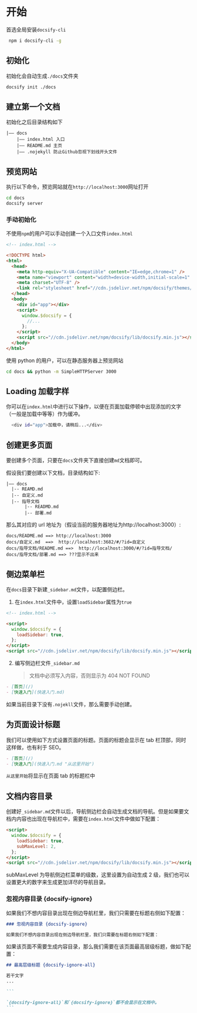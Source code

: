 # 开始

首选全局安装`docsify-cli`

```bash
 npm i docsify-cli -g
```

## 初始化

初始化会自动生成`./docs`文件夹

```bash
docsify init ./docs
```

## 建立第一个文档

初始化之后目录结构如下

```text
|—— docs
    |—— index.html 入口
    |—— README.md 主页
    |—— .nojekyll 防止Github忽视下划线开头文件
```

## 预览网站

执行以下命令，预览网站就在`http://localhost:3000`网址打开

```bash
cd docs
docsify server
```

### 手动初始化

不使用`npm`的用户可以手动创建一个入口文件`index.html`

```html
<!-- index.html -->

<!DOCTYPE html>
<html>
  <head>
    <meta http-equiv="X-UA-Compatible" content="IE=edge,chrome=1" />
    <meta name="viewport" content="width=device-width,initial-scale=1" />
    <meta charset="UTF-8" />
    <link rel="stylesheet" href="//cdn.jsdelivr.net/npm/docsify/themes/vue.css" />
  </head>
  <body>
    <div id="app"></div>
    <script>
      window.$docsify = {
        //...
      };
    </script>
    <script src="//cdn.jsdelivr.net/npm/docsify/lib/docsify.min.js"></script>
  </body>
</html>
```

使用 python 的用户，可以在静态服务器上预览网站

```bash
cd docs && python -m SimpleHTTPServer 3000
```

## Loading 加载字样

你可以在`index.html`中进行以下操作，以便在页面加载停顿中出现添加的文字（一般是加载中等等）作为缓冲。

```bash
  <div id="app">加载中，请稍后...</div>
```

## 创建更多页面

要创建多个页面，只要在`docs`文件夹下直接创建`md`文档即可。

假设我们要创建以下文档，目录结构如下:

```text
|—— docs
  |-- REAMD.md
  |-- 自定义.md
  |-- 指导文档
       |-- READMD.md
       |-- 部署.md
```

那么其对应的 url 地址为（假设当前的服务器地址为http://localhost:3000）:

```text
docs/README.md ==> http://localhost:3000
docs/自定义.md  ==>  http://localhost:3682/#/?id=自定义
docs/指导文档/README.md ==>  http://localhost:3000/#/?id=指导文档/
docs/指导文档/部署.md ==> ???显示不出来
```

## 侧边菜单栏

在`docs`目录下新建`_sidebar.md`文件，以配置侧边栏。

1. 在`index.html`文件中，设置`loadSidebar`属性为`true`

```html
<!-- index.html -->

<script>
  window.$docsify = {
    loadSidebar: true,
  };
</script>
<script src="//cdn.jsdelivr.net/npm/docsify/lib/docsify.min.js"></script>
```

2. 编写侧边栏文件`_sidebar.md`
   > 文档中必须写入内容，否则显示为 404 NOT FOUND

```markdown
- [首页](/)
- [快速入门](快速入门.md)
```

如果当前目录下没有`.nojekll`文件，那么需要手动创建。

## 为页面设计标题

我们可以使用如下方式设置页面的标题。页面的标题会显示在 tab 栏顶部，同时这样做，也有利于 SEO。

```markdown
- [首页](/)
- [快速入门](快速入门.md "从这里开始")
```

`从这里开始`将显示在页面 tab 的标题栏中

## 文档内容目录

创建好`_sidebar.md`文件以后，导航侧边栏会自动生成文档的导航。但是如果要文档内内容也出现在导航栏中，需要在`index.html`文件中做如下配置：

```html
<script>
  window.$docsify = {
    loadSidebar: true,
    subMaxLevel: 2,
  };
</script>
<script src="//cdn.jsdelivr.net/npm/docsify/lib/docsify.min.js"></script>
```

subMaxLevel 为导航侧边栏菜单的级数，这里设置为自动生成 2 级，我们也可以设置更大的数字来生成更加详尽的导航目录。

### 忽视内容目录 {docsify-ignore}

如果我们不想内容目录出现在侧边导航栏里，我们只需要在标题右侧如下配置：

```markdown
### 忽视内容目录 {docsify-ignore}

如果我们不想内容目录出现在侧边导航栏里，我们只需要在标题右侧如下配置：
```

如果该页面不需要生成内容目录，那么我们需要在该页面最高层级标题，做如下配置：

````markdown
## 最高层级标题 {docsify-ignore-all}

若干文字
...

```

`{docsify-ignore-all}`和`{docsify-ignore}`都不会显示在文档中。
```
````
